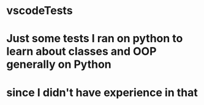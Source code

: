 # vscodeTests
# Just some tests I ran on python to learn about classes and OOP generally on Python
# since I didn't have experience in that
